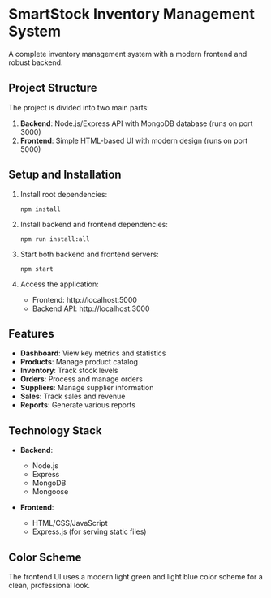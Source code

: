 # SmartStock Inventory Management System

A complete inventory management system with a modern frontend and robust backend.

## Project Structure

The project is divided into two main parts:

1. **Backend**: Node.js/Express API with MongoDB database (runs on port 3000)
2. **Frontend**: Simple HTML-based UI with modern design (runs on port 5000)

## Setup and Installation

1. Install root dependencies:
   ```
   npm install
   ```

2. Install backend and frontend dependencies:
   ```
   npm run install:all
   ```

3. Start both backend and frontend servers:
   ```
   npm start
   ```

4. Access the application:
   - Frontend: http://localhost:5000
   - Backend API: http://localhost:3000

## Features

- **Dashboard**: View key metrics and statistics
- **Products**: Manage product catalog
- **Inventory**: Track stock levels
- **Orders**: Process and manage orders
- **Suppliers**: Manage supplier information
- **Sales**: Track sales and revenue
- **Reports**: Generate various reports

## Technology Stack

- **Backend**:
  - Node.js
  - Express
  - MongoDB
  - Mongoose

- **Frontend**:
  - HTML/CSS/JavaScript
  - Express.js (for serving static files)

## Color Scheme

The frontend UI uses a modern light green and light blue color scheme for a clean, professional look. 